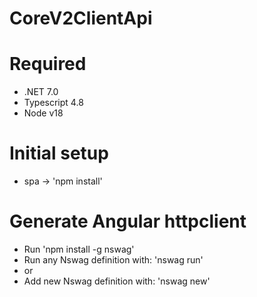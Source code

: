 # CoreV2ClientApi
# Required
- .NET 7.0
- Typescript 4.8
- Node v18

# Initial setup
- spa -> 'npm install'

# Generate Angular httpclient
- Run 'npm install -g nswag'
- Run any Nswag definition with: 'nswag run'
- or 
- Add new Nswag definition with: 'nswag new'